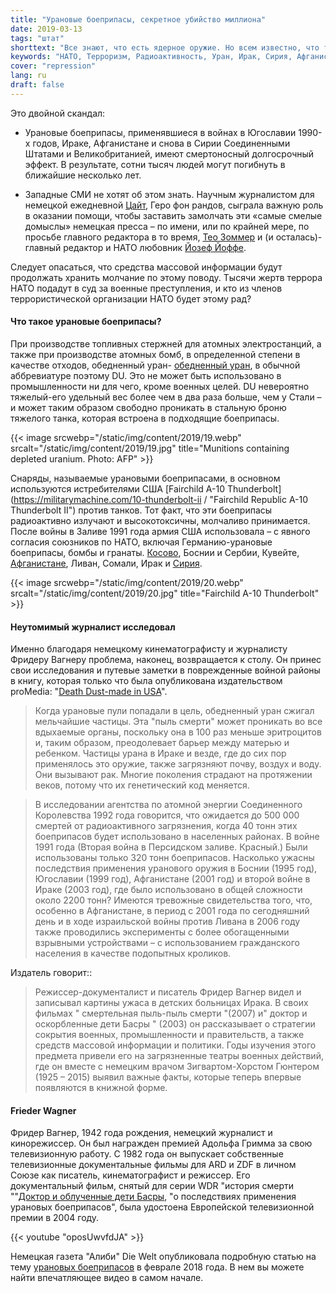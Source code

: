 ```yaml
---
title: "Урановые боеприпасы, секретное убийство миллиона"
date: 2019-03-13
tags: "штат"
shorttext: "Все знают, что есть ядерное оружие. Но всем известно, что террористы НАТО используют радиоактивные боеприпасы уже много лет?"
keywords: "НАТО, Терроризм, Радиоактивность, Уран, Ирак, Сирия, Афганистан, Косово, Сербия"
cover: "repression"
lang: ru
draft: false
---
```


Это двойной скандал:

  - Урановые боеприпасы, применявшиеся в войнах в Югославии 1990-х годов, Ираке, Афганистане и снова в Сирии Соединенными Штатами и Великобританией, имеют смертоносный долгосрочный эффект. В результате, сотни тысяч людей могут погибнуть в ближайшие несколько лет.

  - Западные СМИ не хотят об этом знать. Научным журналистом для немецкой ежедневной [Цайт](https://en.wikipedia.org/wiki/Die_Zeit "Ди Цайт"), Геро фон рандов, сыграла важную роль в оказании помощи, чтобы заставить замолчать эти «самые смелые домыслы» немецкая пресса – по имени, или по крайней мере, по просьбе главного редактора в то время, [Тео Зоммер](https://en.wikipedia.org/wiki/Theo_Sommer "Тео Зоммер") и (и осталась)-главный редактор и НАТО любовник [Йозеф Йоффе](https://en.wikipedia.org/wiki/Josef_Joffe "Йозеф Йоффе").

Следует опасаться, что средства массовой информации будут продолжать хранить молчание по этому поводу. Тысячи жертв террора НАТО подадут в суд за военные преступления, и кто из членов террористической организации НАТО будет этому рад?

#### Что такое урановые боеприпасы?

При производстве топливных стержней для атомных электростанций, а также при производстве атомных бомб, в определенной степени в качестве отходов, обедненный уран- [обедненный уран](https://en.wikipedia.org/wiki/Depleted_uranium "обедненный уран"), в обычной аббревиатуре поэтому DU. Это не может быть использовано в промышленности ни для чего, кроме военных целей. DU невероятно тяжелый-его удельный вес более чем в два раза больше, чем у Стали – и может таким образом свободно проникать в стальную броню тяжелого танка, которая встроена в подходящие боеприпасы.

{{< image srcwebp="/static/img/content/2019/19.webp" srcalt="/static/img/content/2019/19.jpg" title="Munitions containing depleted uranium. Photo: AFP" >}}

Снаряды, называемые урановыми боеприпасами, в основном используются истребителями США [Fairchild A-10 Thunderbolt] (https://militarymachine.com/10-thunderbolt-ii / "Fairchild Republic A-10 Thunderbolt II") против танков. Тот факт, что эти боеприпасы радиоактивно излучают и высокотоксичны, молчаливо принимается. После войны в Заливе 1991 года армия США использовала – с явного согласия союзников по НАТО, включая Германию-урановые боеприпасы, бомбы и гранаты. [Косово](https://www.telegraf.rs/english/2919524-new-disturbing-data-comes-from-italy-348-soldiers-died-from-depleted-uranium-on-kosovo-and-metohija "новые тревожные данные поступают из Италии: 348 солдат погибли от обедненного урана в Косово и Метохии"), Боснии и Сербии, Кувейте, [Афганистане](https://www.globalresearch.ca/depleted-uranium-ammunition-in-afghan-war-new-evidence/14642 "боеприпасы к Обедненному Урану в Афганской войне: новые доказательства"), Ливан, Сомали, Ирак и [Сирия](http://www.rudaw.net/english/middleeast/syria/15022017 "американские военные продолжали использовать в Сирии снаряды с обедненным ураном").

{{< image srcwebp="/static/img/content/2019/20.webp" srcalt="/static/img/content/2019/20.jpg" title="Fairchild A-10 Thunderbolt" >}}

#### Неутомимый журналист исследовал

Именно благодаря немецкому кинематографисту и журналисту Фридеру Вагнеру проблема, наконец, возвращается к столу. Он принес свои исследования и путевые заметки в поврежденные войной районы в книгу, которая только что была опубликована издательством proMedia: "[Death Dust-made in USA](https://www.amazon.com/Death-Dust-What-Happens-Bodies/dp/1883620074 "смерть в пыль: что происходит с мертвыми телами 1-е издание")".

> Когда урановые пули попадали в цель, обедненный уран сжигал мельчайшие частицы. Эта "пыль смерти" может проникать во все вдыхаемые органы, поскольку она в 100 раз меньше эритроцитов и, таким образом, преодолевает барьер между матерью и ребенком. Частицы урана в Ираке и везде, где до сих пор применялось это оружие, также загрязняют почву, воздух и воду. Они вызывают рак. Многие поколения страдают на протяжении веков, потому что их генетический код меняется.

> В исследовании агентства по атомной энергии Соединенного Королевства 1992 года говорится, что ожидается до 500 000 смертей от радиоактивного загрязнения, когда 40 тонн этих боеприпасов будет использовано в населенных районах. В войне 1991 года (Вторая война в Персидском заливе. Красный.) Были использованы только 320 тонн боеприпасов. Насколько ужасны последствия применения уранового оружия в Боснии (1995 год), Югославии (1999 год), Афганистане (2001 год) и второй войне в Ираке (2003 год), где было использовано в общей сложности около 2200 тонн? Имеются тревожные свидетельства того, что, особенно в Афганистане, в период с 2001 года по сегодняшний день и в ходе израильской войны против Ливана в 2006 году также проводились эксперименты с более обогащенными взрывными устройствами – с использованием гражданского населения в качестве подопытных кроликов.

Издатель говорит::

> Режиссер-документалист и писатель Фридер Вагнер видел и записывал картины ужаса в детских больницах Ирака. В своих фильмах " смертельная пыль-пыль смерти "(2007) и" доктор и оскорбленные дети Басры " (2003) он рассказывает о стратегии сокрытия военных, промышленности и правительств, а также средств массовой информации и политики. Годы изучения этого предмета привели его на загрязненные театры военных действий, где он вместе с немецким врачом Зигвартом-Хорстом Гюнтером (1925 – 2015) выявил важные факты, которые теперь впервые появляются в книжной форме.

#### Frieder Wagner

Фридер Вагнер, 1942 года рождения, немецкий журналист и кинорежиссер. Он был награжден премией Адольфа Гримма за свою телевизионную работу. С 1982 года он выпускает собственные телевизионные документальные фильмы для ARD и ZDF в личном Союзе как писатель, кинематографист и режиссер. Его документальный фильм, снятый для серии WDR "история смерти ""[Доктор и облученные дети Басры](https://www.imdb.com/title/tt2336518 "Der Arzt und die verstrahlten Kinder von Basra"), "о последствиях применения урановых боеприпасов", была удостоена Европейской телевизионной премии в 2004 году.

{{< youtube "oposUwvfdJA" >}}

Немецкая газета "Алиби" Die Welt опубликовала подробную статью на тему [урановых боеприпасов](https://www.welt.de/gesundheit/article173224341/Uran-Munition-Wie-schlimm-sind-die-gesundheitlichen-Folgen.html "Uran Munition-wie schlimm sind die Folgen") в феврале 2018 года. В нем вы можете найти впечатляющее видео в самом начале.
